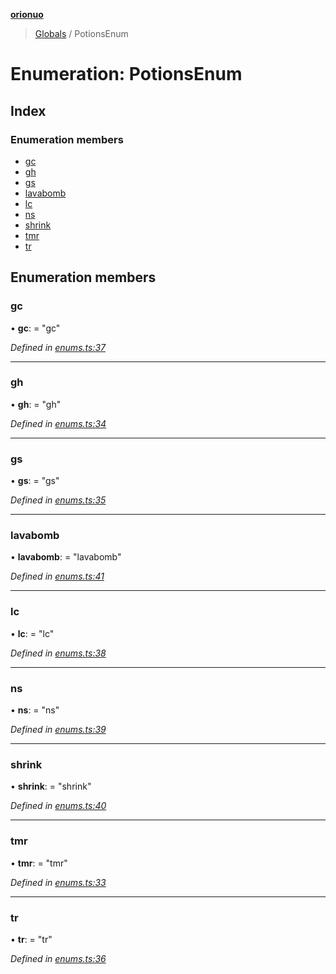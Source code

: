 **[orionuo](../README.md)**

> [Globals](../globals.md) / PotionsEnum

# Enumeration: PotionsEnum

## Index

### Enumeration members

* [gc](potionsenum.md#gc)
* [gh](potionsenum.md#gh)
* [gs](potionsenum.md#gs)
* [lavabomb](potionsenum.md#lavabomb)
* [lc](potionsenum.md#lc)
* [ns](potionsenum.md#ns)
* [shrink](potionsenum.md#shrink)
* [tmr](potionsenum.md#tmr)
* [tr](potionsenum.md#tr)

## Enumeration members

### gc

•  **gc**:  = "gc"

*Defined in [enums.ts:37](https://github.com/msviha/orionuo/blob/597f2ef/src/enums.ts#L37)*

___

### gh

•  **gh**:  = "gh"

*Defined in [enums.ts:34](https://github.com/msviha/orionuo/blob/597f2ef/src/enums.ts#L34)*

___

### gs

•  **gs**:  = "gs"

*Defined in [enums.ts:35](https://github.com/msviha/orionuo/blob/597f2ef/src/enums.ts#L35)*

___

### lavabomb

•  **lavabomb**:  = "lavabomb"

*Defined in [enums.ts:41](https://github.com/msviha/orionuo/blob/597f2ef/src/enums.ts#L41)*

___

### lc

•  **lc**:  = "lc"

*Defined in [enums.ts:38](https://github.com/msviha/orionuo/blob/597f2ef/src/enums.ts#L38)*

___

### ns

•  **ns**:  = "ns"

*Defined in [enums.ts:39](https://github.com/msviha/orionuo/blob/597f2ef/src/enums.ts#L39)*

___

### shrink

•  **shrink**:  = "shrink"

*Defined in [enums.ts:40](https://github.com/msviha/orionuo/blob/597f2ef/src/enums.ts#L40)*

___

### tmr

•  **tmr**:  = "tmr"

*Defined in [enums.ts:33](https://github.com/msviha/orionuo/blob/597f2ef/src/enums.ts#L33)*

___

### tr

•  **tr**:  = "tr"

*Defined in [enums.ts:36](https://github.com/msviha/orionuo/blob/597f2ef/src/enums.ts#L36)*
